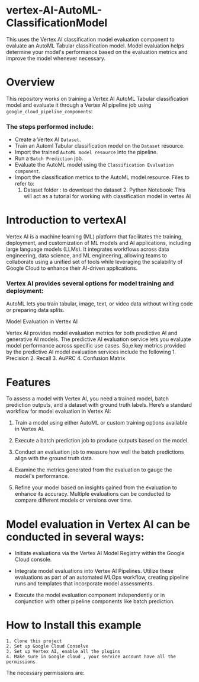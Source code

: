 # vertex-AI-AutoML-ClassificationModel
This uses the Vertex AI classification model evaluation component to evaluate an AutoML Tabular classification model. Model evaluation helps determine your model's performance based on the evaluation metrics and improve the model whenever necessary.

# Overview
This repository works on training a Vertex AI AutoML Tabular classification model and evaluate it through a Vertex AI pipeline job using `google_cloud_pipeline_components`:
### The steps performed include:
- Create a Vertex AI `Dataset`.
- Train an Automl Tabular classification model on the `Dataset` resource.
- Import the trained `AutoML model resource` into the pipeline.
- Run a `Batch Prediction` job.
- Evaluate the AutoML model using the `Classification Evaluation component`.
- Import the classification metrics to the AutoML model resource.
Files to refer to: 
	1. Dataset folder : to download the dataset
        2. Python Notebook: This will act as a tutorial for working with classification model in vertex AI
   

# Introduction to vertexAI
Vertex AI is a machine learning (ML) platform that facilitates the training, deployment, and customization of ML models and AI applications, including large language models (LLMs). It integrates workflows across data engineering, data science, and ML engineering, allowing teams to collaborate using a unified set of tools while leveraging the scalability of Google Cloud to enhance their AI-driven applications.

### Vertex AI provides several options for model training and deployment:
AutoML lets you train tabular, image, text, or video data without writing code or preparing data splits.

Model Evaluation in Vertex AI

Vertex AI provides model evaluation metrics for both predictive AI and generative AI models. The predictive AI evaluation service lets you evaluate model performance across specific use cases.
So,e key metrics provided by the predictive AI model evaluation services include the following
	1. Precision
	2. Recall
	3. AuPRC
	4. Confusion Matrix


# Features
To assess a model with Vertex AI, you need a trained model, batch prediction outputs, and a dataset with ground truth labels. Here’s a standard workflow for model evaluation in Vertex AI:

1. Train a model using either AutoML or custom training options available in Vertex AI.

2. Execute a batch prediction job to produce outputs based on the model.

3. Conduct an evaluation job to measure how well the batch predictions align with the ground truth data.

4. Examine the metrics generated from the evaluation to gauge the model's performance.

5. Refine your model based on insights gained from the evaluation to enhance its accuracy. Multiple evaluations can be conducted to compare different models or versions over time.

# Model evaluation in Vertex AI can be conducted in several ways:

- Initiate evaluations via the Vertex AI Model Registry within the Google Cloud console.
  
- Integrate model evaluations into Vertex AI Pipelines. Utilize these evaluations as part of an automated MLOps workflow, creating pipeline runs and templates that incorporate model assessments.

- Execute the model evaluation component independently or in conjunction with other pipeline components like batch prediction.

# How to Install this example
	1. Clone this project
	2. Set up Google Cloud Consolve
	3. Set up Vertex AI, enable all the plugins
	4. Make sure in Google cloud , your service account have all the permissions
The necessary permissions are: 
